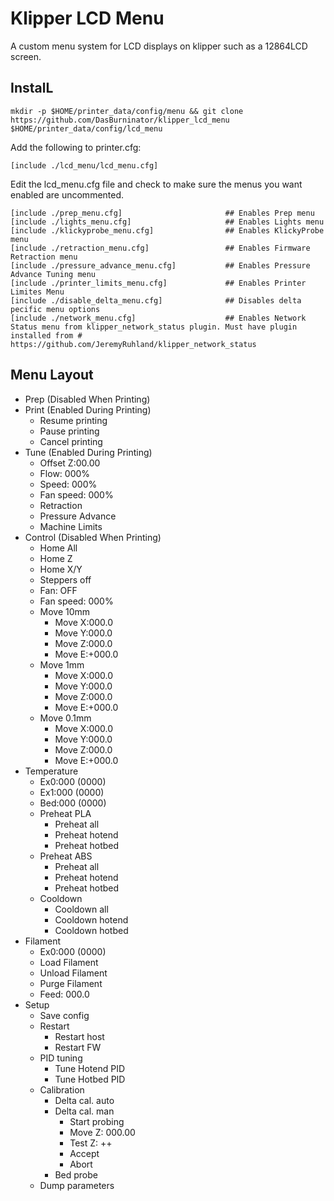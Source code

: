 # Klipper LCD Menu

A custom menu system for LCD displays on klipper such as a 12864LCD screen.

## InstalL

```
mkdir -p $HOME/printer_data/config/menu && git clone https://github.com/DasBurninator/klipper_lcd_menu $HOME/printer_data/config/lcd_menu
```

Add the following to printer.cfg:

`[include ./lcd_menu/lcd_menu.cfg]`

Edit the lcd_menu.cfg file and check to make sure the menus you want enabled are uncommented.

```
[include ./prep_menu.cfg]                       ## Enables Prep menu
[include ./lights_menu.cfg]                     ## Enables Lights menu
[include ./klickyprobe_menu.cfg]                ## Enables KlickyProbe menu
[include ./retraction_menu.cfg]                 ## Enables Firmware Retraction menu
[include ./pressure_advance_menu.cfg]           ## Enables Pressure Advance Tuning menu
[include ./printer_limits_menu.cfg]             ## Enables Printer Limites Menu
[include ./disable_delta_menu.cfg]              ## Disables delta pecific menu options
[include ./network_menu.cfg]                    ## Enables Network Status menu from klipper_network_status plugin. Must have plugin installed from # https://github.com/JeremyRuhland/klipper_network_status
```

## Menu Layout

+ Prep (Disabled When Printing)
+ Print (Enabled During Printing)
  + Resume printing
  + Pause printing
  + Cancel printing
+ Tune (Enabled During Printing)
  + Offset Z:00.00
  + Flow: 000%
  + Speed: 000%
  + Fan speed: 000%
  + Retraction
  + Pressure Advance
  + Machine Limits
+ Control (Disabled When Printing)
  + Home All
  + Home Z
  + Home X/Y
  + Steppers off
  + Fan: OFF
  + Fan speed: 000%
  + Move 10mm
    + Move X:000.0
    + Move Y:000.0
    + Move Z:000.0
    + Move E:+000.0
  + Move 1mm
    + Move X:000.0
    + Move Y:000.0
    + Move Z:000.0
    + Move E:+000.0
  + Move 0.1mm
    + Move X:000.0
    + Move Y:000.0
    + Move Z:000.0
    + Move E:+000.0
+ Temperature
  + Ex0:000 (0000)
  + Ex1:000 (0000)
  + Bed:000 (0000)
  + Preheat PLA
    + Preheat all
    + Preheat hotend
    + Preheat hotbed
  + Preheat ABS
    + Preheat all
    + Preheat hotend
    + Preheat hotbed
  + Cooldown
    + Cooldown all
    + Cooldown hotend
    + Cooldown hotbed
+ Filament
  + Ex0:000 (0000)
  + Load Filament
  + Unload Filament
  + Purge Filament
  + Feed: 000.0
+ Setup
  + Save config
  + Restart
    + Restart host
    + Restart FW
  + PID tuning
    + Tune Hotend PID
    + Tune Hotbed PID
  + Calibration
    + Delta cal. auto
    + Delta cal. man
      + Start probing
      + Move Z: 000.00
      + Test Z: ++
      + Accept
      + Abort
    + Bed probe
  + Dump parameters
